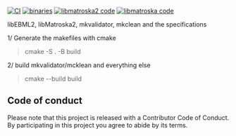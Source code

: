 [![CI](https://github.com/Matroska-Org/foundation-source/actions/workflows/generate-tools.yaml/badge.svg)](https://github.com/Matroska-Org/foundation-source/actions/workflows/generate-tools.yaml)
[![binaries](https://github.com/Matroska-Org/foundation-source/actions/workflows/generate-tools-bin.yaml/badge.svg)](https://github.com/Matroska-Org/foundation-source/actions/workflows/generate-tools-bin.yaml)
[![libmatroska2 code](https://github.com/Matroska-Org/foundation-source/actions/workflows/libmatroska2-semantic.yaml/badge.svg)](https://github.com/Matroska-Org/foundation-source/actions/workflows/libmatroska2-semantic.yaml)
[![libmatroska code](https://github.com/Matroska-Org/foundation-source/actions/workflows/libmatroska-semantic.yaml/badge.svg)](https://github.com/Matroska-Org/foundation-source/actions/workflows/libmatroska-semantic.yaml)

libEBML2, libMatroska2, mkvalidator, mkclean and the specifications

1/ Generate the makefiles with cmake

> cmake -S . -B build

2/ build mkvalidator/mcklean and everything else

> cmake --build build


## Code of conduct

Please note that this project is released with a Contributor Code of Conduct. By participating in this project you agree to abide by its terms.
